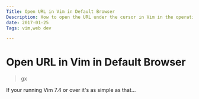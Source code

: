 ```yaml
---
Title: Open URL in Vim in Default Browser
Description: How to open the URL under the cursor in Vim in the operating systems default browser.
date: 2017-01-25
Tags: vim,web dev

---
```

# Open URL in Vim in Default Browser

> gx

If your running Vim 7.4 or over it's as simple as that...
